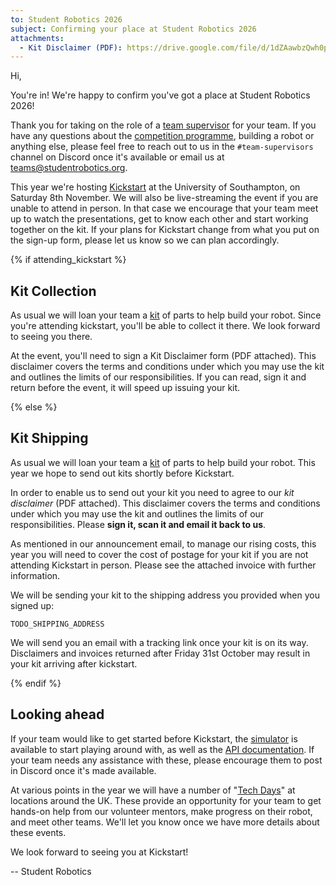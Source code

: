 ```yaml
---
to: Student Robotics 2026
subject: Confirming your place at Student Robotics 2026
attachments:
  - Kit Disclaimer (PDF): https://drive.google.com/file/d/1dZAawbzQwh0peaZRpesL9Up5CzOr--Ec/view
---
```


Hi,

You're in! We're happy to confirm you've got a place at Student Robotics 2026!

Thank you for taking on the role of a [team supervisor][team-supervisor] for
your team. If you have any questions about the [competition programme][programme-structure],
building a robot or anything else, please feel free to reach out to us in the
`#team-supervisors` channel on Discord once it's available or email us at
<teams@studentrobotics.org>.

This year we're hosting [Kickstart][kickstart] at the University of Southampton,
on Saturday 8th November. We will also be live-streaming the event if you are
unable to attend in person. In that case we encourage that your team meet up to
watch the presentations, get to know each other and start working together on
the kit. If your plans for Kickstart change from what you put on the sign-up
form, please let us know so we can plan accordingly.

{% if attending_kickstart %}

## Kit Collection

As usual we will loan your team a [kit][kit] of parts to help build your robot. Since you're attending kickstart, you'll be able to collect it there. We look forward to seeing you there.

At the event, you'll need to sign a Kit Disclaimer form (PDF attached). This disclaimer covers the terms and conditions
under which you may use the kit and outlines the limits of our responsibilities. If you can read, sign it and return before the event, it will speed up issuing your kit.

{% else %}

## Kit Shipping

As usual we will loan your team a [kit][kit] of parts to help build your robot.
This year we hope to send out kits shortly before Kickstart.

In order to enable us to send out your kit you need to agree to our _kit
disclaimer_ (PDF attached). This disclaimer covers the terms and conditions
under which you may use the kit and outlines the limits of our responsibilities.
Please **sign it, scan it and email it back to us**.

As mentioned in our announcement email, to manage our rising costs, this year you will need to cover the cost of postage for your kit if you are not attending Kickstart in person. Please see the attached invoice with further information.

We will be sending your kit to the shipping address you provided when you signed
up:

    TODO_SHIPPING_ADDRESS

We will send you an email with a tracking link once your kit is on its way. Disclaimers and invoices returned after Friday 31st October may result in your kit arriving after kickstart.

{% endif %}

## Looking ahead

If your team would like to get started before Kickstart, the [simulator][simulator] is available to start playing around with, as well as the [API documentation][docs]. If your team needs any assistance with these, please encourage them to post in Discord once it's made available.

At various points in the year we will have a number of "[Tech Days][tech-days]"
at locations around the UK. These provide an opportunity for your team to get
hands-on help from our volunteer mentors, make progress on their robot, and meet
other teams. We'll let you know once we have more details about these events.

We look forward to seeing you at Kickstart!

-- Student Robotics

[programme-structure]: https://studentrobotics.org/docs/robots_101/programme_structure
[tech-days]: https://studentrobotics.org/docs/robots_101/tech_days
[team-supervisor]: https://studentrobotics.org/docs/robots_101/team_supervisor
[kickstart]: https://studentrobotics.org/events/sr2026/kickstart/
[kit]: https://studentrobotics.org/docs/kit/
[mailto-teams]: mailto:teams@studentrobotics.org
[docs]: https://studentrobotics.org/docs/
[simulator]: https://studentrobotics.org/docs/simulator/
